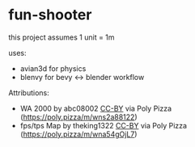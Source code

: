 # fun-shooter

this project assumes 1 unit = 1m

uses:
- avian3d for physics
- blenvy for bevy <-> blender workflow

Attributions:

- WA 2000 by abc08002 [CC-BY](https://creativecommons.org/licenses/by/3.0/) via Poly Pizza (https://poly.pizza/m/wns2a88122)
- fps/tps Map by theking1322 [CC-BY](https://creativecommons.org/licenses/by/3.0/) via Poly Pizza (https://poly.pizza/m/wna54gOjL7)
